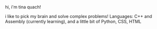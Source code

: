 hi, i'm tina quach!

i like to pick my brain and solve complex problems!
Languages: C++ and Assembly (currently learning), and a little bit of Python, CSS, HTML
